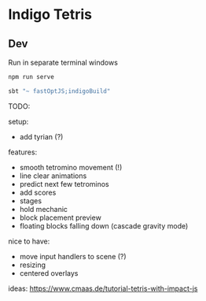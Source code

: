# Indigo Tetris

## Dev

Run in separate terminal windows
```zsh
npm run serve
```
```zsh
sbt "~ fastOptJS;indigoBuild"
```

TODO:

setup:
- add tyrian (?)

features:
- smooth tetromino movement (!)
- line clear animations
- predict next few tetrominos
- add scores
- stages
- hold mechanic
- block placement preview
- floating blocks falling down (cascade gravity mode)

nice to have:
- move input handlers to scene (?)
- resizing
- centered overlays

ideas: https://www.cmaas.de/tutorial-tetris-with-impact-js